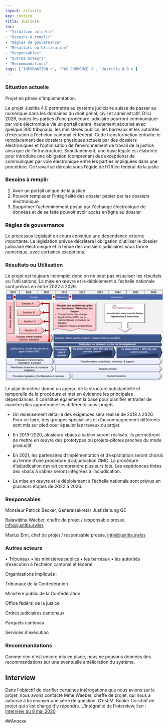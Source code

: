 ```yaml
---
layout: activity
key: justice
title: JUSTICIA
toc:
- "Situation actuelle"
- "Besoins à remplir"
- "Règles de gouvernance"
- "Résultats ou Utilisation"
- "Responsables"
- "Autres acteurs"
- "Recommandations"
tags: ['INFORMATION c', 'PAS COMMENCE d', 'Justitia 4.0 e']
---
```


### Situation actuelle
Projet en phase d'implémentation.

Le projet Justitia 4.0 permettra au système judiciaire suisse de passer au numérique dans les domaines du droit pénal, civil et administratif. D’ici 2026, toutes les parties d’une procédure judiciaire pourront communiquer par voie électronique via un portail central hautement sécurisé avec quelque 300 tribunaux, les ministères publics, les barreaux et les autorités d’exécution à l’échelon cantonal et fédéral. Cette transformation entraîne le remplacement des dossiers physiques actuels par des dossiers électroniques et l’optimisation de l’environnement de travail de la justice ainsi que de l’infrastructure. Simultanément, une base légale est élaborée pour introduire une obligation (comprenant des exceptions) de communiquer par voie électronique entre les parties impliquées dans une procédure. Ce travail se déroule sous l’égide de l’Office fédéral de la justic
### Besoins à remplir

1. Avoir un portail unique de la justice
2. Pouvoir remplacer l'intégrlalité des dossier papier par les dossiers électronique
3. Supprimer l'acheminement postal par l'échange électronique de données et de se faite pouvoir avoir accès en ligne au dossier


### Règles de gouvernance

Le processus législatif en cours constitue une dépendance externe importante. 
La législation prévue décrètera l’obligation d’utiliser le dossier judiciaire électronique et la tenue des dossiers judiciaires sous forme numérique, avec certaines exceptions.


### Résultats ou Utilisation
Le projet est toujours incomplet donc on ne peut pas visualiser les résultats ou l'utilisations, 
La mise en œuvre et le déploiement à l’échelle nationale sont prévus en entre 2022 à 2026.
!['plan'](images/MasterplanFR-1024x590.png )

Le plan directeur donne un aperçu de la structure substantielle et temporelle de la procédure et met en évidence les principales dépendances. Il constitue également la base pour planifier et traiter de manière plus approfondie les différents sous-projets.

* Un recensement détaillé des exigences sera réalisé de 2018 à 2020. Pour ce faire, des groupes spécialisés et d’accompagnement différents sont mis sur pied pour épauler les travaux du projet.

* En 2019-2020, plusieurs «bacs à sable» seront réalisés. Ils permettront de mettre en œuvre des prototypes ou projets-pilotes proches du mode productif.

* En 2021, les partenaires d’implémentation et d’exploitation seront choisis au terme d’une procédure d’adjudication OMC. La procédure d’adjudication devrait comprendre plusieurs lots.
Les expériences tirées des «bacs à sable» seront intégrées à l’adjudication.

* La mise en œuvre et le déploiement à l’échelle nationale sont prévus en plusieurs étapes de 2022 à 2026.



### Responsables
Monsieur Patrick Becker, Generalsekretär Justizleitung GE

Balawijitha Waeber, cheffe de projet / responsable presse, info@justitia.swiss

Marius Erni, chef de projet / responsable presse, info@justitia.swiss
### Autres acteurs
•	Tribunaux
•	les ministères publics
•	les barreaux
•	les autorités d’exécution à l’échelon cantonal et fédéral

Organisations impliqués :

Tribunaux de la Confédération

Ministère public de la Confédération

Office fédéral de la justice

Ordres judiciaires cantonaux

Parquets cantonau

Services d'exécution
### Recommandations

Comme rien n'est encore mis en place, nous ne pouvons données des recommandations sur une éventuelle amélioration du système.

## Interview
Dans l'objectif de clarifier certaines intérogations que nous avions sur le projet, nous avons contacté Mme Waeber, cheffe de projet, qui nous a autorisé à lui envoyer une série de question. C’est M. Bühler Co-chef de projet qui s’est chargé d'y répondre. L’intégralité de l’interview, lien :
[Interview du 8 mai 2020](/_documents/HES_Questions_Justitia4_0_reponses_JBU.pdf)

##Annexe

